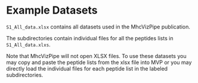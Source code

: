 # Example Datasets

`S1_All_data.xlsx` contains all datasets used in the MhcVizPipe publication.

The subdirectories contain individual files for all the peptides lists in `S1_All_data.xlxs`.

Note that MhcVizPipe will not open XLSX
files. To use these datasets you may copy and paste the peptide lists from the xlsx file into MVP or you may directly
load the individual files for each peptide list in the labeled subdirectories.